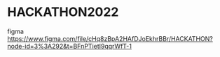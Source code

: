 # HACKATHON2022
figma https://www.figma.com/file/cHq8zBpA2HAfDJoEkhrBBr/HACKATHON?node-id=3%3A292&t=BFnPTietI9qqrWfT-1
